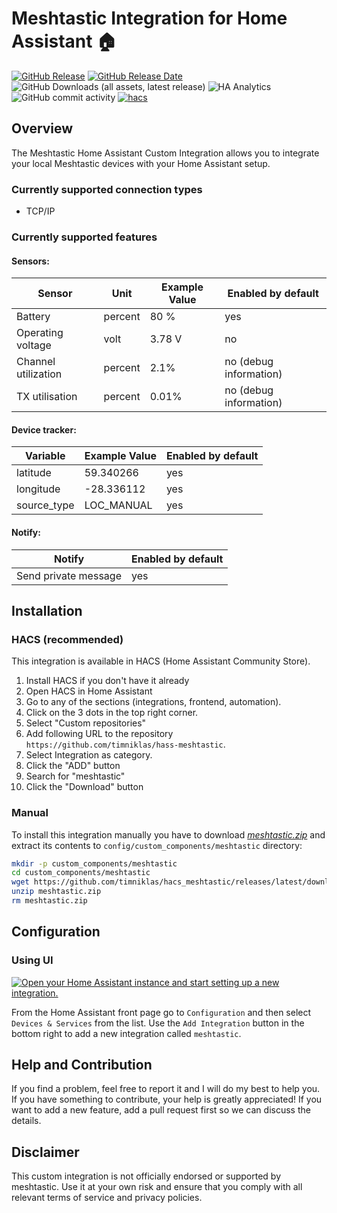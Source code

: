 # Meshtastic Integration for Home Assistant 🏠

[![GitHub Release](https://img.shields.io/github/v/release/timniklas/hass-meshtastic?sort=semver&style=for-the-badge&color=green)](https://github.com/timniklas/hass-meshtastic/releases/)
[![GitHub Release Date](https://img.shields.io/github/release-date/timniklas/hass-meshtastic?style=for-the-badge&color=green)](https://github.com/timniklas/hass-meshtastic/releases/)
![GitHub Downloads (all assets, latest release)](https://img.shields.io/github/downloads/timniklas/hass-meshtastic/latest/total?style=for-the-badge&label=Downloads%20latest%20Release)
![HA Analytics](https://img.shields.io/badge/dynamic/json?url=https%3A%2F%2Fanalytics.home-assistant.io%2Fcustom_integrations.json&query=%24.meshtastic.total&style=for-the-badge&label=Active%20Installations&color=red)
![GitHub commit activity](https://img.shields.io/github/commit-activity/m/timniklas/hass-meshtastic?style=for-the-badge)
[![hacs](https://img.shields.io/badge/HACS-Integration-blue.svg?style=for-the-badge)](https://github.com/hacs/integration)

## Overview

The Meshtastic Home Assistant Custom Integration allows you to integrate your local Meshtastic devices with your Home Assistant setup.

### Currently supported connection types
* TCP/IP

### Currently supported features
#### Sensors:
|Sensor|Unit|Example Value|Enabled by default|
|------|-------------|------|------|
|Battery|percent|80 %|yes|
|Operating voltage|volt|3.78 V|no|
|Channel utilization|percent|2.1%|no (debug information)|
|TX utilisation|percent|0.01%|no (debug information)|

#### Device tracker:
|Variable|Example Value|Enabled by default|
|-------------|-------------|------------------|
|latitude|59.340266|yes|
|longitude|-28.336112|yes|
|source_type|LOC_MANUAL|yes|

#### Notify:
|Notify|Enabled by default|
|------|------------------|
|Send private message|yes|

## Installation

### HACS (recommended)

This integration is available in HACS (Home Assistant Community Store).

1. Install HACS if you don't have it already
2. Open HACS in Home Assistant
3. Go to any of the sections (integrations, frontend, automation).
4. Click on the 3 dots in the top right corner.
5. Select "Custom repositories"
6. Add following URL to the repository `https://github.com/timniklas/hass-meshtastic`.
7. Select Integration as category.
8. Click the "ADD" button
9. Search for "meshtastic"
10. Click the "Download" button

### Manual

To install this integration manually you have to download [_meshtastic.zip_](https://github.com/timniklas/hass-meshtastic/releases/latest/) and extract its contents to `config/custom_components/meshtastic` directory:

```bash
mkdir -p custom_components/meshtastic
cd custom_components/meshtastic
wget https://github.com/timniklas/hacs_meshtastic/releases/latest/download/meshtastic.zip
unzip meshtastic.zip
rm meshtastic.zip
```

## Configuration

### Using UI

[![Open your Home Assistant instance and start setting up a new integration.](https://my.home-assistant.io/badges/config_flow_start.svg)](https://my.home-assistant.io/redirect/config_flow_start/?domain=meshtastic)

From the Home Assistant front page go to `Configuration` and then select `Devices & Services` from the list.
Use the `Add Integration` button in the bottom right to add a new integration called `meshtastic`.

## Help and Contribution

If you find a problem, feel free to report it and I will do my best to help you.
If you have something to contribute, your help is greatly appreciated!
If you want to add a new feature, add a pull request first so we can discuss the details.

## Disclaimer

This custom integration is not officially endorsed or supported by meshtastic.
Use it at your own risk and ensure that you comply with all relevant terms of service and privacy policies.
